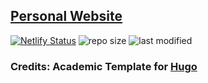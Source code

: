 ## [Personal Website](https://fveigalopez.netlify.app/)
[![Netlify Status](https://api.netlify.com/api/v1/badges/07f13713-f84c-4506-bb95-459c87630e70/deploy-status)](https://app.netlify.com/sites/fveigalopez/deploys) ![repo size](https://img.shields.io/github/repo-size/fve1ga/fveigalopez_webpage) ![last modified](https://img.shields.io/github/last-commit/fve1ga/fveigalopez_webpage)

### Credits: Academic Template for [Hugo](https://github.com/gohugoio/hugo)
